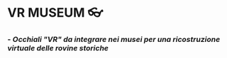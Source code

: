 # __VR MUSEUM__  :eyeglasses:

###  - *Occhiali "VR" da integrare nei musei per una ricostruzione virtuale delle rovine storiche*


